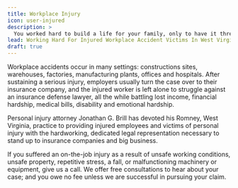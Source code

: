 ```yaml
---
title: Workplace Injury
icon: user-injured
description: >
  You worked hard to build a life for your family, only to have it threatened by a workplace injury. Whether it's lost wages, mounting medical bills, or an uncertain future, we'll help you protect everything you've worked for and get back to providing for your people.
lead: Working Hard For Injured Workplace Accident Victims In West Virginia
draft: true
---
```


Workplace accidents occur in many settings: constructions sites, warehouses, factories, manufacturing plants, offices and hospitals. After sustaining a serious injury, employers usually turn the case over to their insurance company, and the injured worker is left alone to struggle against an insurance defense lawyer, all the while battling lost income, financial hardship, medical bills, disability and emotional hardship.

Personal injury attorney Jonathan G. Brill has devoted his Romney, West Virginia, practice to providing injured employees and victims of personal injury with the hardworking, dedicated legal representation necessary to stand up to insurance companies and big business.

If you suffered an on-the-job injury as a result of unsafe working conditions, unsafe property, repetitive stress, a fall, or malfunctioning machinery or equipment, give us a call. We offer free consultations to hear about your case; and you owe no fee unless we are successful in pursuing your claim.